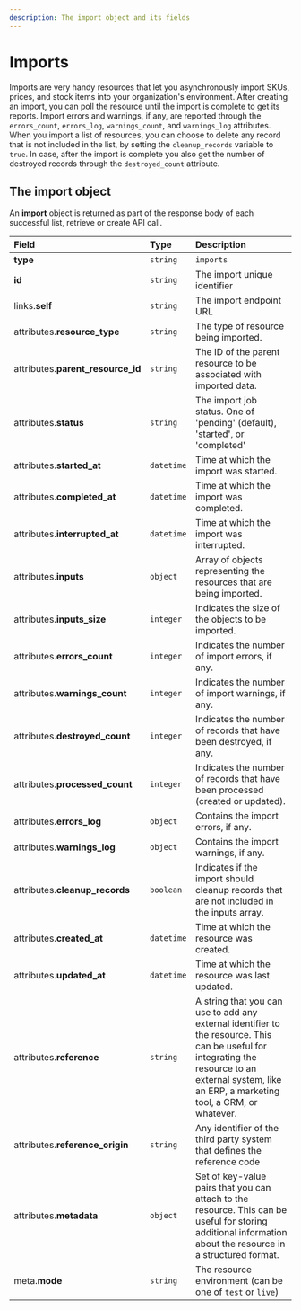 ```yaml
---
description: The import object and its fields
---
```


# Imports

Imports are very handy resources that let you asynchronously import SKUs, prices, and stock items into your organization's environment. After creating an import, you can poll the resource until the import is complete to get its reports. Import errors and warnings, if any, are reported through the `errors_count`, `errors_log`, `warnings_count`, and `warnings_log` attributes. When you import a list of resources, you can choose to delete any record that is not included in the list, by setting the `cleanup_records` variable to `true`. In case, after the import is complete you also get the number of destroyed records through the `destroyed_count` attribute.

## The import object

An **import** object is returned as part of the response body of each successful list, retrieve or create API call.

| Field | Type | Description |
| :--- | :--- | :--- |
| **type** | `string` | `imports` |
| **id** | `string` | The import unique identifier |
| links.**self** | `string` | The import endpoint URL |
| attributes.**resource\_type** | `string` | The type of resource being imported. |
| attributes.**parent\_resource\_id** | `string` | The ID of the parent resource to be associated with imported data. |
| attributes.**status** | `string` | The import job status. One of 'pending' \(default\), 'started', or 'completed' |
| attributes.**started\_at** | `datetime` | Time at which the import was started. |
| attributes.**completed\_at** | `datetime` | Time at which the import was completed. |
| attributes.**interrupted\_at** | `datetime` | Time at which the import was interrupted. |
| attributes.**inputs** | `object` | Array of objects representing the resources that are being imported. |
| attributes.**inputs\_size** | `integer` | Indicates the size of the objects to be imported. |
| attributes.**errors\_count** | `integer` | Indicates the number of import errors, if any. |
| attributes.**warnings\_count** | `integer` | Indicates the number of import warnings, if any. |
| attributes.**destroyed\_count** | `integer` | Indicates the number of records that have been destroyed, if any. |
| attributes.**processed\_count** | `integer` | Indicates the number of records that have been processed \(created or updated\). |
| attributes.**errors\_log** | `object` | Contains the import errors, if any. |
| attributes.**warnings\_log** | `object` | Contains the import warnings, if any. |
| attributes.**cleanup\_records** | `boolean` | Indicates if the import should cleanup records that are not included in the inputs array. |
| attributes.**created\_at** | `datetime` | Time at which the resource was created. |
| attributes.**updated\_at** | `datetime` | Time at which the resource was last updated. |
| attributes.**reference** | `string` | A string that you can use to add any external identifier to the resource. This can be useful for integrating the resource to an external system, like an ERP, a marketing tool, a CRM, or whatever. |
| attributes.**reference\_origin** | `string` | Any identifier of the third party system that defines the reference code |
| attributes.**metadata** | `object` | Set of key-value pairs that you can attach to the resource. This can be useful for storing additional information about the resource in a structured format. |
| meta.**mode** | `string` | The resource environment \(can be one of `test` or `live`\) |

